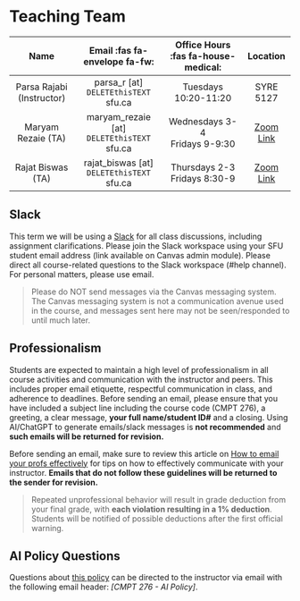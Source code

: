 # Teaching Team


|         **Name**          |     **Email** :fas fa-envelope fa-fw:      | **Office Hours**     :fas fa-house-medical: |                                    **Location**                                     |
| :-----------------------: | :----------------------------------------: | :-----------------------------------------: | :---------------------------------------------------------------------------------: |
| Parsa Rajabi (Instructor) |    parsa_r [at] `DELETEthisTEXT` sfu.ca    |            Tuesdays 10:20-11:20            |                                      SYRE 5127                                      |
|    Maryam Rezaie (TA)     | maryam_rezaie [at] `DELETEthisTEXT` sfu.ca |     Wednesdays 3-4 <br> Fridays 9-9:30      | [Zoom Link](https://sfu.zoom.us/j/82375103559?pwd=H3a0RFNsjlyAVY1ccZZurHHKSNgPcT.1) |
|     Rajat Biswas (TA)     | rajat_biswas [at] `DELETEthisTEXT` sfu.ca  |      Thursdays 2-3 <br> Fridays 8:30-9       |   [Zoom Link](https://sfu.zoom.us/j/83028342385?pwd=3Zv39Z1heCn9ddghGdpHqPTUoFsDdj.1)    |

## Slack

This term we will be using a [Slack](https://cmpt276-fall2024.slack.com) for all class discussions, including assignment clarifications. Please join the Slack workspace using your SFU student email address (link available on Canvas admin module). Please direct all course-related questions to the Slack workspace (#help channel). For personal matters, please use email. 

> Please do NOT send messages via the Canvas messaging system. The Canvas messaging system is not a communication avenue used in the course, and messages sent here may not be seen/responded to until much later.

## Professionalism 

Students are expected to maintain a high level of professionalism in all course activities and communication with the instructor and peers. This includes proper email etiquette, respectful communication in class, and adherence to deadlines. Before sending an email, please ensure that you have included a subject line including the course code (CMPT 276), a greeting, a clear message, **your full name/student ID#** and a closing. Using AI/ChatGPT to generate emails/slack messages is **not recommended** and **such emails will be returned for revision.**

Before sending an email, make sure to review this article on [How to email your profs effectively](https://students.ubc.ca/ubclife/inbox-1-email-profs-effectively) for tips on how to effectively communicate with your instructor. **Emails that do not follow these guidelines will be returned to the sender for revision.**

> Repeated unprofessional behavior will result in grade deduction from your final grade, with **each violation resulting in a 1% deduction**. Students will be notified of possible deductions after the first official warning.

## AI Policy Questions

Questions about [this policy](ai-policy) can be directed to the instructor via email with the following email header: _[CMPT 276 - AI Policy]_.


